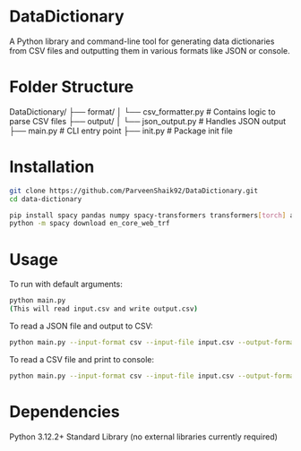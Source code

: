 # DataDictionary

A Python library and command-line tool for generating data dictionaries from CSV files and outputting them in various formats like JSON or console.

# Folder Structure

DataDictionary/
├── format/
│ └── csv_formatter.py # Contains logic to parse CSV files
├── output/
│ └── json_output.py # Handles JSON output
├── main.py # CLI entry point
├── init.py # Package init file

# Installation

```bash
git clone https://github.com/ParveenShaik92/DataDictionary.git
cd data-dictionary

pip install spacy pandas numpy spacy-transformers transformers[torch] accelerate
python -m spacy download en_core_web_trf
```


# Usage
To run with default arguments:
```bash
python main.py
(This will read input.csv and write output.csv)
```
To read a JSON file and output to CSV:
```bash
python main.py --input-format csv --input-file input.csv --output-format json --output-file output.json
```
To read a CSV file and print to console:

```bash
python main.py --input-format csv --input-file input.csv --output-format console
```

# Dependencies
Python 3.12.2+
Standard Library (no external libraries currently required)
